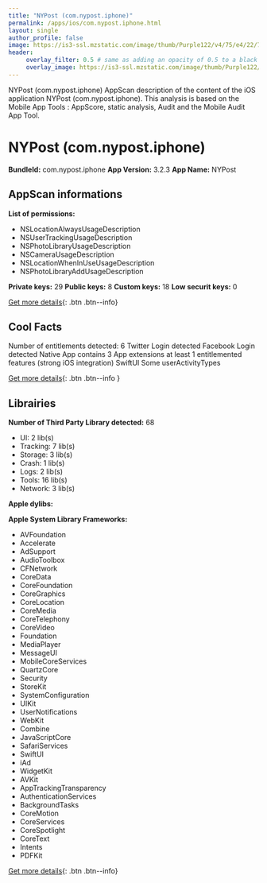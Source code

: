 ```yaml
---
title: "NYPost (com.nypost.iphone)"
permalink: /apps/ios/com.nypost.iphone.html
layout: single
author_profile: false
image: https://is3-ssl.mzstatic.com/image/thumb/Purple122/v4/75/e4/22/75e42285-dd25-a4c8-4a03-f78da55cc497/AppIcon-0-1x_U007emarketing-0-2-0-85-220.png/512x512bb.jpg
header: 
     overlay_filter: 0.5 # same as adding an opacity of 0.5 to a black background
     overlay_image: https://is3-ssl.mzstatic.com/image/thumb/Purple122/v4/75/e4/22/75e42285-dd25-a4c8-4a03-f78da55cc497/AppIcon-0-1x_U007emarketing-0-2-0-85-220.png/512x512bb.jpg
---
```

NYPost (com.nypost.iphone) AppScan description of the content of the iOS application NYPost (com.nypost.iphone). This analysis is based on the Mobile App Tools : AppScore, static analysis, Audit and the Mobile Audit App Tool.

# NYPost (com.nypost.iphone)

**BundleId:** com.nypost.iphone
**App Version:** 3.2.3
**App Name:** NYPost


## AppScan informations 

**List of permissions:** 
- NSLocationAlwaysUsageDescription
- NSUserTrackingUsageDescription
- NSPhotoLibraryUsageDescription
- NSCameraUsageDescription
- NSLocationWhenInUseUsageDescription
- NSPhotoLibraryAddUsageDescription
  
  
**Private keys:** 29
**Public keys:** 8
**Custom keys:** 18
**Low securit keys:** 0
  
[Get more details](/pricing.html){: .btn .btn--info}

## Cool Facts

Number of entitlements detected: 6
Twitter Login detected
Facebook Login detected
Native App
contains 3 App extensions
at least 1 entitlemented features (strong iOS integration)
SwiftUI
Some userActivityTypes
  
[Get more details](/pricing.html){: .btn .btn--info }

## Librairies 
**Number of Third Party Library detected:** 68
- UI: 2 lib(s)
- Tracking: 7 lib(s)
- Storage: 3 lib(s)
- Crash: 1 lib(s)
- Logs: 2 lib(s)
- Tools: 16 lib(s)
- Network: 3 lib(s)


**Apple dylibs:**


**Apple System Library Frameworks:**
- AVFoundation
- Accelerate
- AdSupport
- AudioToolbox
- CFNetwork
- CoreData
- CoreFoundation
- CoreGraphics
- CoreLocation
- CoreMedia
- CoreTelephony
- CoreVideo
- Foundation
- MediaPlayer
- MessageUI
- MobileCoreServices
- QuartzCore
- Security
- StoreKit
- SystemConfiguration
- UIKit
- UserNotifications
- WebKit
- Combine
- JavaScriptCore
- SafariServices
- SwiftUI
- iAd
- WidgetKit
- AVKit
- AppTrackingTransparency
- AuthenticationServices
- BackgroundTasks
- CoreMotion
- CoreServices
- CoreSpotlight
- CoreText
- Intents
- PDFKit


  
[Get more details](/pricing.html){: .btn .btn--info}


